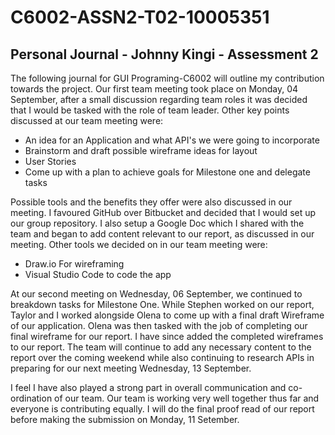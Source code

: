 # C6002-ASSN2-T02-10005351
## Personal Journal - Johnny Kingi - Assessment 2

The following journal for GUI Programing-C6002 will outline my contribution towards the project.
Our first team meeting took place on Monday, 04 September, after a small discussion regarding team roles it was decided that I
would be tasked with the role of team leader. Other key points discussed at our team meeting were:

* An idea for an Application and what API's we were going to incorporate
* Brainstorm and draft possible wireframe ideas for layout
* User Stories
* Come up with a plan to achieve goals for Milestone one and delegate tasks

Possible tools and the benefits they offer were also discussed in our meeting. I favoured GitHub over Bitbucket and decided that
I would set up our group repository. I also setup a Google Doc which I shared with the team and began to add content relevant to our
report, as discussed in our meeting. Other tools we decided on in our team meeting were:

* Draw.io For wireframing
* Visual Studio Code to code the app

At our second meeting on Wednesday, 06 September, we continued to breakdown tasks for Milestone One. While Stephen worked on our report, Taylor
and I worked alongside Olena to come up with a final draft Wireframe of our application. Olena was then tasked with the job of completing our final wireframe for our report. I have since added the completed wireframes to our report. The team will continue to add any necessary content to the report over the coming weekend while also continuing to research APIs in preparing for our next meeting Wednesday, 13 September.

I feel I have also played a strong part in overall communication and co-ordination of our team. Our team is working very well together thus far and everyone is contributing equally. I will do the final proof read of our report before making the submission on Monday, 11 Setember.
